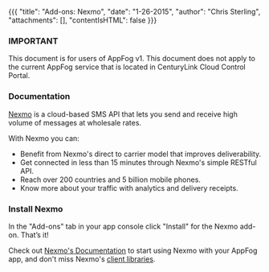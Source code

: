 {{{
  "title": "Add-ons: Nexmo",
  "date": "1-26-2015",
  "author": "Chris Sterling",
  "attachments": [],
  "contentIsHTML": false
}}}

### IMPORTANT

This document is for users of AppFog v1. This document does not apply to the current AppFog service that is located in CenturyLink Cloud Control Portal.

### Documentation

<p><a href="http://nexmo.com/">Nexmo</a> is a cloud-based SMS API that lets you send and receive high volume of messages at wholesale rates.</p>
<p>With Nexmo you can:</p>
<ul>
<li>Benefit from Nexmo's direct to carrier model that improves deliverability.</li>
<li>Get connected in less than 15 minutes through Nexmo's simple RESTful API.</li>
<li>Reach over 200 countries and 5 billion mobile phones.</li>
<li>Know more about your traffic with analytics and delivery receipts.</li>
</ul>
<h3>Install Nexmo</h3>
<p>In the "Add-ons" tab in your app console click "Install" for the Nexmo add-on. That’s it!</p>
<p>Check out <a href="https://docs.nexmo.com/">Nexmo's Documentation</a> to start using Nexmo with your AppFog app, and don't miss Nexmo's <a href="https://docs.nexmo.com/pre-built-libraries/">client libraries</a>.</p>
